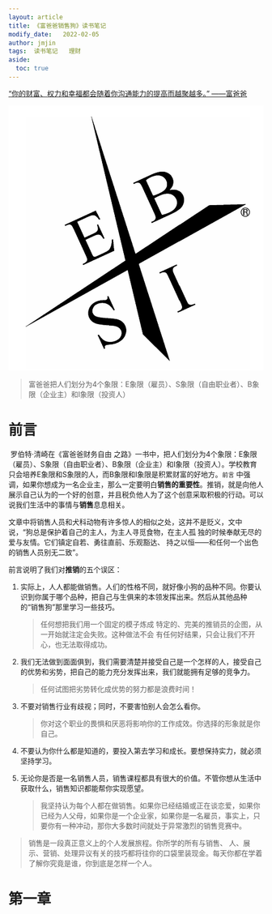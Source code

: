 ```yaml
---
layout: article
title: 《富爸爸销售狗》读书笔记
modify_date:   2022-02-05
author: jmjin
tags:  读书笔记   理财
aside:
  toc: true
---
```


[“你的财富、权力和幸福都会随着你沟通能力的提高而越聚越多。” ——富爸爸](#head)

![Rich's](https://github.com/TimaxThu/timaxthu.github.io/raw/master/pictures/post/esbi.jpg)

> 富爸爸把人们划分为4个象限：E象限（雇员）、S象限（自由职业者）、B象限（企业主）和I象限（投资人）

<!--more-->

# 前言

​		罗伯特·清崎在《富爸爸财务自由	之路》一书中，把人们划分为4个象限：E象限（雇员）、S象限（自由职业者）、B象限（企业主）和I象限（投资人）。学校教育只会培养E象限和S象限的人，而B象限和I象限是积累财富的好地方。`前言` 中强调，如果你想成为一名企业主，那么一定要明白**销售的重要性**。推销，就是向他人展示自己认为的一个好的创意，并且税负他人为了这个创意采取积极的行动。可以说我们生活中的事情与**销售**息息相关。

​		文章中将销售人员和犬科动物有许多惊人的相似之处，这并不是贬义，文中说，“狗总是保护着自己的主人，为主人寻觅食物，在主人孤 独的时候奉献无尽的爱与友情。它们镇定自若、勇往直前、乐观豁达、 持之以恒——和任何一个出色的销售人员别无二致”。



前言说明了我们对**推销**的五个误区：

1. 实际上，人人都能做销售。人们的性格不同，就好像小狗的品种不同。你要认识到你属于哪个品种，把自己与生俱来的本领发挥出来。然后从其他品种的“销售狗”那里学习一些技巧。

   > 任何想把我们用一个固定的模子炼成 特定的、完美的推销员的企图，从一开始就注定会失败。这种做法不会 有任何好结果，只会让我们不开心，也无法取得成功。

2. 我们无法做到面面俱到，我们需要清楚并接受自己是一个怎样的人，接受自己的优势和劣势，把自己的能力充分发挥出来，我们就能拥有足够的竞争力。

   > 任何试图把劣势转化成优势的努力都是浪费时间！

3. 不要对销售行业有歧视；同时，不要害怕别人会怎么看你。

   > 你对这个职业的畏惧和厌恶将影响你的工作成效。你选择的形象就是你自己。

4. 不要认为你什么都是知道的，要投入第去学习和成长。要想保持实力，就必须坚持学习。

5. 无论你是否是一名销售人员，销售课程都具有很大的价值。不管你想从生活中获取什么，销售知识都能帮你实现愿望。

   > 我坚持认为每个人都在做销售。如果你已经结婚或正在谈恋爱，如果你已经为人父母，如果你是一个企业家，如果你是一名雇员，事实上，只要你有一种冲动，那你大多数时间就处于异常激烈的销售竞赛中。



>销售是一段真正意义上的个人发展旅程。你所学的所有与销售、 人、展示、营销、处理异议有关的技巧都将往你的口袋里装现金。每天你都在学着了解你究竟是谁，你到底是怎样一个人。



# 第一章

